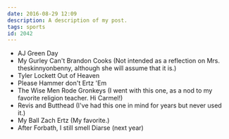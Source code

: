 ```yaml
---
date: 2016-08-29 12:09
description: A description of my post.
tags: sports
id: 2042
---
```

<ul>
<li>AJ Green Day</li>
<li>My Gurley Can't Brandon Cooks (Not intended as a reflection on Mrs. theskinnyonbenny, although she will assume that it is.)</li>
<li>Tyler Lockett Out of Heaven</li>
<li>Please Hammer don't Ertz 'Em</li>
<li>The Wise Men Rode Gronkeys (I went with this one, as a nod to my favorite religion teacher.  Hi Carmel!)</li>
<li>Revis and Butthead (I've had this one in mind for years but never used it.)</li>
<li>My Ball Zach Ertz (My favorite.)</li>
<li>After Forbath, I still smell Diarse (next year)</li>
</ul>
